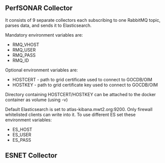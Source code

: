 ## PerfSONAR Collector

It consists of 9 separate collectors each subscribing to one RabbitMQ topic, parses data, and sends it to Elasticsearch.

Mandatory environment variables are:

* RMQ_VHOST
* RMQ_USER
* RMQ_PASS
* RMQ_ID

Optional environment variables are:

* HOSTCERT - path to grid certificate used to connect to GOCDB/OIM
* HOSTKEY - path to grid certificate key used to connect to GOCDB/OIM

Directory containing HOSTCERT/HOSTKEY can be attached to the docker container as volume (using -v)

Default Elasticsearch is set to atlas-kibana.mwt2.org:9200. Only firewall whitelisted clients can write into it.
To use different ES set these environment variables:

* ES_HOST
* ES_USER
* ES_PASS

## ESNET Collector
